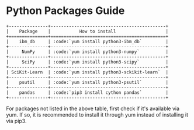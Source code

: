 # Python Packages Guide

```eval_rst
+---------------+--------------------------------------------+
|    Package    |           How to install                   |
+===============+============================================+
|    ibm_db     | :code:`yum install python3-ibm_db`         |
+---------------+--------------------------------------------+
|     NumPy     | :code:`yum install python3-numpy`          |
+---------------+--------------------------------------------+
|     SciPy     | :code:`yum install python3-scipy`          |
+---------------+--------------------------------------------+
| SciKit-Learn  | :code:`yum install python3-sckikit-learn`  |
+---------------+--------------------------------------------+
|    psutil     | :code:`yum install python3-psutil`         |
+---------------+--------------------------------------------+
|    pandas     | :code:`pip3 install cython pandas`         |
+---------------+--------------------------------------------+
```

For packages not listed in the above table, first check if it's available via
yum. If so, it is recommended to install it through yum instead of installing
it via pip3.
